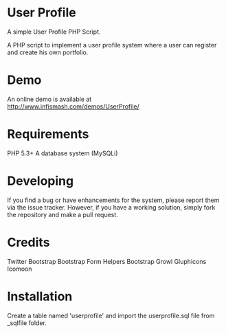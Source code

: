 User Profile
============

A simple User Profile PHP Script.

A PHP script to implement a user profile system where a user can register and create his own portfolio.

Demo
====

An online demo is available at http://www.infismash.com/demos/UserProfile/

Requirements
============

PHP 5.3+
A database system (MySQLi)

Developing
==========

If you find a bug or have enhancements for the system, please report them via the issue tracker. However, if you have a working solution, simply fork the repository and make a pull request.

Credits
=======

Twitter Bootstrap
Bootstrap Form Helpers
Bootstrap Growl
Gluphicons
Icomoon

Installation
============

Create a table named 'userprofile' and import the userprofile.sql file from _sqlfile folder.
